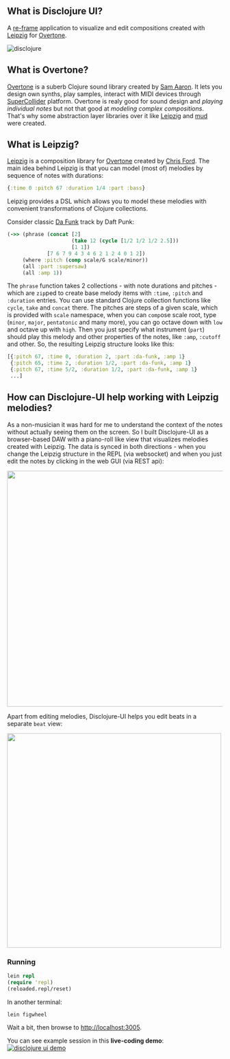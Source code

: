 ## What is Disclojure UI?

A [re-frame](https://github.com/Day8/re-frame) application to visualize and edit compositions created with [Leipzig](https://github.com/ctford/leipzig) for [Overtone](https://github.com/overtone/overtone).

![disclojure](https://github.com/pjagielski/disclojure-ui/raw/readme/resources/disclojure.png)

## What is Overtone?
[Overtone](https://github.com/overtone/overtone) is a suberb Clojure sound library created by [Sam Aaron](https://github.com/samaaron). It lets you design own synths, play samples, interact with MIDI devices through [SuperCollider](http://supercollider.github.io) platform. Overtone is realy good for sound design and *playing individual notes* but not that good at *modeling complex compositions*. That's why some abstraction layer libraries over it like [Leipzig](https://github.com/ctford/leipzig) and [mud](https://github.com/josephwilk/mud) were created.

## What is Leipzig?
[Leipzig](https://github.com/ctford/leipzig) is a composition library for [Overtone](https://github.com/overtone/overtone) created by [Chris Ford](https://github.com/ctford). The main idea behind Leipzig is that you can model (most of) melodies by sequence of notes with durations:
```clojure
{:time 0 :pitch 67 :duration 1/4 :part :bass}
```

Leipzig provides a DSL which allows you to model these melodies with convenient transformations of Clojure collections.

Consider classic [Da Funk](https://www.youtube.com/watch?v=mmi60Bd4jSs) track by Daft Punk:
```clojure
(->> (phrase (concat [2]
                     (take 12 (cycle [1/2 1/2 1/2 2.5]))
                     [1 1])
             [7 6 7 9 4 3 4 6 2 1 2 4 0 1 2])
     (where :pitch (comp scale/G scale/minor))
     (all :part :supersaw)
     (all :amp 1))
```

The `phrase` function takes 2 collections - with note durations and pitches - which are `zip`ped to create base melody items with `:time`, `:pitch` and `:duration` entries. You can use standard Clojure collection functions like `cycle`, `take` and `concat` there. The pitches are steps of a given scale, which is provided with `scale` namespace, when you can `comp`ose scale root, type (`minor`, `major`, `pentatonic` and many more), you can go octave down with `low` and octave up with `high`. Then you just specify what instrument (`part`) should play this melody and other properties of the notes, like `:amp`, `:cutoff` and other. So, the resulting Leipzig structure looks like this:
```clojure
[{:pitch 67, :time 0, :duration 2, :part :da-funk, :amp 1}
 {:pitch 65, :time 2, :duration 1/2, :part :da-funk, :amp 1}
 {:pitch 67, :time 5/2, :duration 1/2, :part :da-funk, :amp 1}
 ...]
```

## How can Disclojure-UI help working with Leipzig melodies?
As a non-musician it was hard for me to understand the context of the notes without actually seeing them on the screen. So I built Disclojure-UI as a browser-based DAW with a piano-roll like view that visualizes melodies created with Leipzig. The data is synced in both directions - when you change the Leipzig structure in the REPL (via websocket) and when you just edit the notes by clicking in the web GUI (via REST api):

<img src="https://github.com/pjagielski/disclojure-ui/raw/readme/resources/melody3.gif" height="550px"/>

Apart from editing melodies, Disclojure-UI helps you edit beats in a separate `beat` view:

<img src="https://github.com/pjagielski/disclojure-ui/raw/readme/resources/beats2.gif" width="500px"/>

### Running

```clojure
lein repl
(require 'repl)
(reloaded.repl/reset)
```

In another terminal:
```
lein figwheel
```

Wait a bit, then browse to [http://localhost:3005](http://localhost:3449).

You can see example session in this **live-coding demo**: [![disclojure ui demo](http://img.youtube.com/vi/K98oZPca3Fw/0.jpg)](http://www.youtube.com/watch?v=K98oZPca3Fw)
